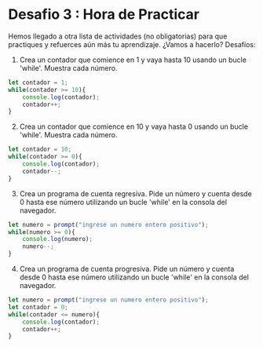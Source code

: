 <h1>Desafio 3 : Hora de Practicar</h1>

Hemos llegado a otra lista de actividades (no obligatorias) para que practiques y refuerces aún más tu aprendizaje. ¿Vamos a hacerlo? Desafíos:

1. Crea un contador que comience en 1 y vaya hasta 10 usando un bucle 'while'. Muestra cada número.

```javascript
let contador = 1;
while(contador >= 10){
    console.log(contador);
    contador++; 
}
```
2. Crea un contador que comience en 10 y vaya hasta 0 usando un bucle 'while'. Muestra cada número.

```javascript
let contador = 10;
while(contador >= 0){
    console.log(contador);
    contador--;
}
```

3. Crea un programa de cuenta regresiva. Pide un número y cuenta desde 0 hasta ese número utilizando un bucle 'while' en la consola del navegador.

```javascript
let numero = prompt("ingrese un numero entero positivo");
while(numero >= 0){
    console.log(numero);
    numero--;
}
```

4. Crea un programa de cuenta progresiva. Pide un número y cuenta desde 0 hasta ese número utilizando un bucle 'while' en la consola del navegador.

```javascript
let numero = prompt("ingrese un numero entero positivo");
let contador = 0;
while(contador <= numero){
    console.log(contador);
    contador++;
}
```

